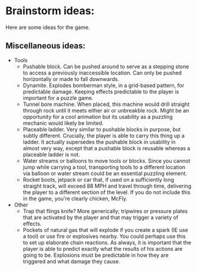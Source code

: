 # Brainstorm ideas:
Here are some ideas for the game.

## Miscellaneous ideas: 
- Tools
    - Pushable block. Can be pushed around to serve as a stepping stone to access a previously inaccessible location. Can only be pushed horizontally or made to fall downwards.
    - Dynamite. Explodes bomberman style, in a grid-based pattern, for predictable damage. Keeping effects predictable to the player is important for a puzzle game. 
    - Tunnel bore machine. When placed, this machine would drill straight through rock until it meets either air or unbreakble rock. Might be an opportunity for a cool animation but its usability as a puzzling mechanic would likely be limited. 
    - Placeable ladder. Very similar to pushable blocks in purpose, but subtly different. Crucially, the player is able to carry this thing up a ladder. It actually supersedes the pushable block in usability in almost very way, except that a pushable block is reusable whereas a placeable ladder is not.
    - Water streams or balloons to move tools or blocks. Since you cannot jump while carrying a tool, transporting tools to a different location via balloon or water stream could be an essential puzzling element.
    - Rocket boots, jetpack or car that, if used on a sufficiently long straight track, will exceed 88 MPH and travel through time, delivering the player to a different section of the level. If you do not include this in the game, you're clearly chicken, McFly.
- Other
    - Trap that flings knife? More generically; tripwires or pressure plates that are activated by the player and that may trigger a variety of effects.
    - Pockets of natural gas that will explode if you create a spark (IE use a tool) or use fire or explosives nearby. You could perhaps use this to set up elaborate chain reactions. As always, it is important that the player is able to predict exactly what the results of his actions are going to be. Explosions must be predictable in how they are triggered and what damage they cause. 